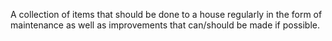 A collection of items that should be done to a house regularly in the form of maintenance as well as improvements that can/should be made if possible.
